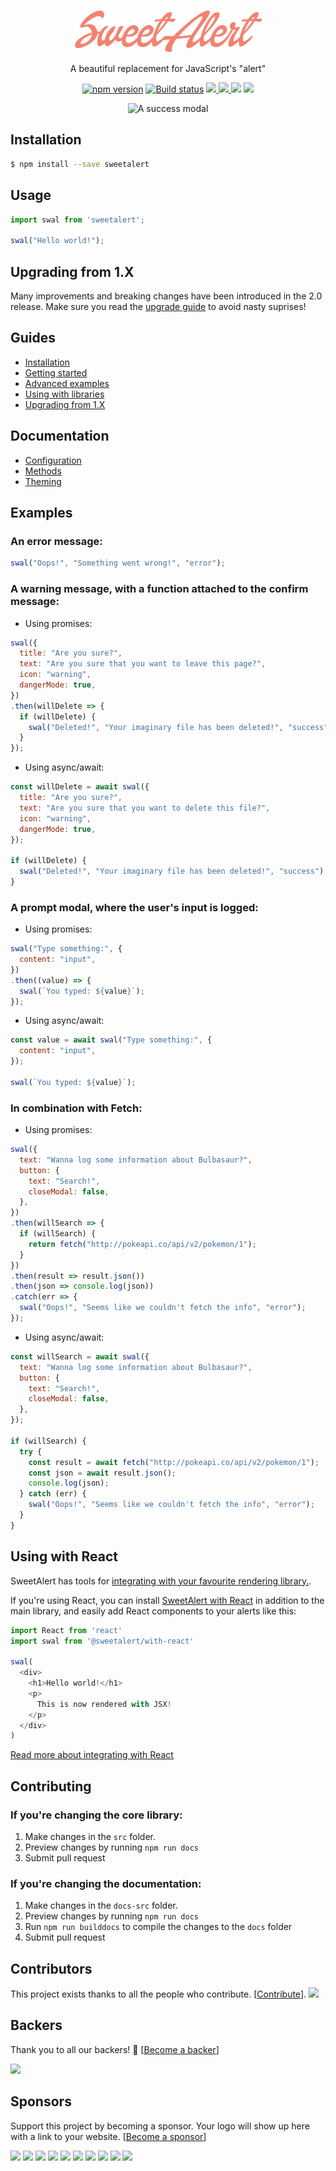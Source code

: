 <p align="center">
  <a href="http://sweetalert.js.org">
    <img alt="SweetAlert" src="https://raw.githubusercontent.com/t4t5/sweetalert/e3c2085473a0eb5a6b022e43eb22e746380bb955/assets/logotype.png" width="300">
  </a>
</p>

<p align="center">
  A beautiful replacement for JavaScript's "alert"
</p>

<p align="center">
  <a href="https://badge.fury.io/js/sweetalert"><img src="https://badge.fury.io/js/sweetalert.svg" alt="npm version" height="18"></a>
  <a href="https://travis-ci.org/deco016/sweetalert"><img src="https://travis-ci.org/deco016/sweetalert.svg" alt="Build status" /></a>
  <a href="https://www.npmjs.com/package/sweetalert">
    <img src="https://img.shields.io/npm/dm/sweetalert.svg" />
  </a>
  <a href="https://github.com/deco016/sweetalert/blob/master/LICENSE">
    <img src="https://img.shields.io/github/license/t4t5/sweetalert.svg" />
  </a> 
  <a href="#backers" alt="sponsors on Open Collective"><img src="https://opencollective.com/SweetAlert/backers/badge.svg" /></a> <a href="#sponsors" alt="Sponsors on Open Collective"><img src="https://opencollective.com/SweetAlert/sponsors/badge.svg" /></a>
</p>

<p align="center">
  <img alt="A success modal" src="https://raw.githubusercontent.com/deco016/sweetalert/e3c2085473a0eb5a6b022e43eb22e746380bb955/assets/swal.gif">
</p>


## Installation

```bash
$ npm install --save sweetalert
```

## Usage

```javascript
import swal from 'sweetalert';

swal("Hello world!");
```

## Upgrading from 1.X

Many improvements and breaking changes have been introduced in the 2.0 release. Make sure you read the [upgrade guide](https://sweetalert.js.org/guides/#upgrading-from-1x) to avoid nasty suprises!

## Guides

- [Installation](https://sweetalert.js.org/guides/#installation)
- [Getting started](https://sweetalert.js.org/guides/#getting-started)
- [Advanced examples](https://sweetalert.js.org/guides/#advanced-examples)
- [Using with libraries](https://sweetalert.js.org/guides/#using-with-libraries)
- [Upgrading from 1.X](https://sweetalert.js.org/guides/#upgrading-from-1x)

## Documentation

- [Configuration](https://sweetalert.js.org/docs/#configuration)
- [Methods](https://sweetalert.js.org/docs/#methods)
- [Theming](https://sweetalert.js.org/docs/#theming)

## Examples

### An error message:
```javascript
swal("Oops!", "Something went wrong!", "error");
```

### A warning message, with a function attached to the confirm message:
  - Using promises:
  ```javascript
  swal({
    title: "Are you sure?",
    text: "Are you sure that you want to leave this page?",
    icon: "warning",
    dangerMode: true,
  })
  .then(willDelete => {
    if (willDelete) {
      swal("Deleted!", "Your imaginary file has been deleted!", "success");
    }
  });
  ```
  - Using async/await:
  ```javascript
  const willDelete = await swal({
    title: "Are you sure?",
    text: "Are you sure that you want to delete this file?",
    icon: "warning",
    dangerMode: true,
  });

  if (willDelete) {
    swal("Deleted!", "Your imaginary file has been deleted!", "success");
  }
  ```
  
### A prompt modal, where the user's input is logged:
  - Using promises:
  ```javascript
  swal("Type something:", {
    content: "input",
  })
  .then((value) => {
    swal(`You typed: ${value}`);
  });
  ```
  - Using async/await:
  ```javascript
  const value = await swal("Type something:", {
    content: "input",
  });

  swal(`You typed: ${value}`);
  ```

### In combination with Fetch:
  - Using promises:
  ```javascript
  swal({
    text: "Wanna log some information about Bulbasaur?",
    button: {
      text: "Search!",
      closeModal: false,
    },
  })
  .then(willSearch => {
    if (willSearch) {
      return fetch("http://pokeapi.co/api/v2/pokemon/1");
    }
  })
  .then(result => result.json())
  .then(json => console.log(json))
  .catch(err => {
    swal("Oops!", "Seems like we couldn't fetch the info", "error");
  });
  ```
  - Using async/await:
  ```javascript
  const willSearch = await swal({
    text: "Wanna log some information about Bulbasaur?",
    button: {
      text: "Search!",
      closeModal: false,
    },
  });
  
  if (willSearch) {
    try {
      const result = await fetch("http://pokeapi.co/api/v2/pokemon/1");
      const json = await result.json();
      console.log(json);
    } catch (err) {
      swal("Oops!", "Seems like we couldn't fetch the info", "error");
    }
  }
  ```

## Using with React

SweetAlert has tools for [integrating with your favourite rendering library.](https://sweetalert.js.org/guides/#using-with-libraries).

If you're using React, you can install [SweetAlert with React](https://www.npmjs.com/package/@sweetalert/with-react) in addition to the main library, and easily add React components to your alerts like this:

```javascript
import React from 'react'
import swal from '@sweetalert/with-react'

swal(
  <div>
    <h1>Hello world!</h1>
    <p>
      This is now rendered with JSX!
    </p>
  </div>
)
```

[Read more about integrating with React](https://sweetalert.js.org/guides/#using-react)

## Contributing

### If you're changing the core library:
1. Make changes in the `src` folder.
2. Preview changes by running `npm run docs`
3. Submit pull request

### If you're changing the documentation:
1. Make changes in the `docs-src` folder.
2. Preview changes by running `npm run docs`
3. Run `npm run builddocs` to compile the changes to the `docs` folder
4. Submit pull request

## Contributors

This project exists thanks to all the people who contribute. [[Contribute](https://github.com/t4t5/sweetalert#contributing)].
<a href="https://github.com/t4t5/sweetalert/graphs/contributors"><img src="https://opencollective.com/SweetAlert/contributors.svg?width=890&button=false" /></a>


## Backers

Thank you to all our backers! 🙏 [[Become a backer](https://opencollective.com/SweetAlert#backer)]

<a href="https://opencollective.com/SweetAlert#backers" target="_blank"><img src="https://opencollective.com/SweetAlert/backers.svg?width=890"></a>


## Sponsors

Support this project by becoming a sponsor. Your logo will show up here with a link to your website. [[Become a sponsor](https://opencollective.com/SweetAlert#sponsor)]

<a href="https://opencollective.com/SweetAlert/sponsor/0/website" target="_blank"><img src="https://opencollective.com/SweetAlert/sponsor/0/avatar.svg"></a>
<a href="https://opencollective.com/SweetAlert/sponsor/1/website" target="_blank"><img src="https://opencollective.com/SweetAlert/sponsor/1/avatar.svg"></a>
<a href="https://opencollective.com/SweetAlert/sponsor/2/website" target="_blank"><img src="https://opencollective.com/SweetAlert/sponsor/2/avatar.svg"></a>
<a href="https://opencollective.com/SweetAlert/sponsor/3/website" target="_blank"><img src="https://opencollective.com/SweetAlert/sponsor/3/avatar.svg"></a>
<a href="https://opencollective.com/SweetAlert/sponsor/4/website" target="_blank"><img src="https://opencollective.com/SweetAlert/sponsor/4/avatar.svg"></a>
<a href="https://opencollective.com/SweetAlert/sponsor/5/website" target="_blank"><img src="https://opencollective.com/SweetAlert/sponsor/5/avatar.svg"></a>
<a href="https://opencollective.com/SweetAlert/sponsor/6/website" target="_blank"><img src="https://opencollective.com/SweetAlert/sponsor/6/avatar.svg"></a>
<a href="https://opencollective.com/SweetAlert/sponsor/7/website" target="_blank"><img src="https://opencollective.com/SweetAlert/sponsor/7/avatar.svg"></a>
<a href="https://opencollective.com/SweetAlert/sponsor/8/website" target="_blank"><img src="https://opencollective.com/SweetAlert/sponsor/8/avatar.svg"></a>
<a href="https://opencollective.com/SweetAlert/sponsor/9/website" target="_blank"><img src="https://opencollective.com/SweetAlert/sponsor/9/avatar.svg"></a>


